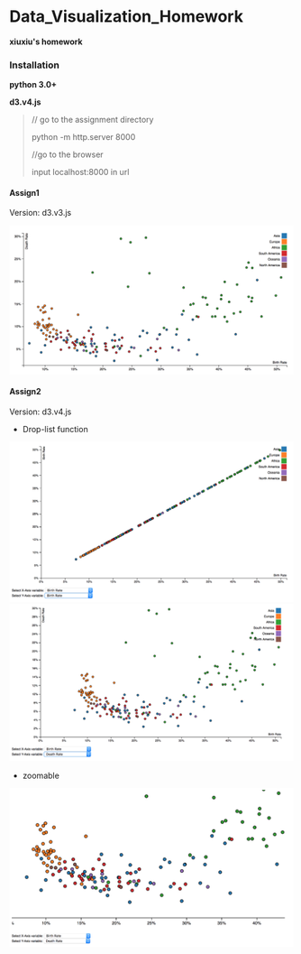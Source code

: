# Data_Visualization_Homework

**xiuxiu's homework**

### Installation

**python 3.0+**

**d3.v4.js**

> // go to the assignment directory
> 
> python -m http.server 8000
> 
> //go to the browser
> 
> input localhost:8000 in url

#### Assign1
Version: d3.v3.js

![](./pic/1.png)



#### Assign2
Version: d3.v4.js

- Drop-list function

![](./pic/2.png)
![](./pic/3.png)

- zoomable

![](./pic/4.png)

